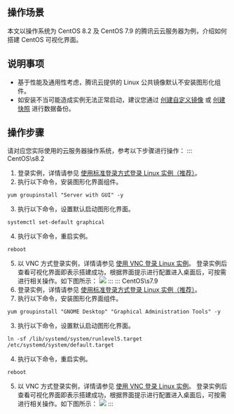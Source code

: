 ## 操作场景
本文以操作系统为 CentOS 8.2 及 CentOS 7.9 的腾讯云云服务器为例，介绍如何搭建 CentOS 可视化界面。

## 说明事项
- 基于性能及通用性考虑，腾讯云提供的 Linux 公共镜像默认不安装图形化组件。
- 如安装不当可能造成实例无法正常启动，建议您通过 [创建自定义镜像](https://intl.cloud.tencent.com/document/product/213/4942) 或 [创建快照](https://intl.cloud.tencent.com/document/product/362/5755) 进行数据备份。

## 操作步骤
请对应您实际使用的云服务器操作系统，参考以下步骤进行操作：
<dx-tabs>
::: CentOS\s8.2
1. 登录实例，详情请参见 [使用标准登录方式登录 Linux 实例（推荐）](https://intl.cloud.tencent.com/document/product/213/5436)。
2. 执行以下命令，安装图形化界面组件。
```
yum groupinstall "Server with GUI" -y
```
3. 执行以下命令，设置默认启动图形化界面。
```
systemctl set-default graphical
```
4. 执行以下命令，重启实例。
```
reboot
```
5. 以 VNC 方式登录实例，详情请参见 [使用 VNC 登录 Linux 实例](https://intl.cloud.tencent.com/document/product/213/32494)。
登录实例后查看可视化界面即表示搭建成功，根据界面提示进行配置进入桌面后，可按需进行相关操作。如下图所示：
![](https://main.qcloudimg.com/raw/58e12a33b38e0114f5b3116b31f7b026.png)
:::
::: CentOS\s7.9
1. 登录实例，详情请参见 [使用标准登录方式登录 Linux 实例（推荐）](https://intl.cloud.tencent.com/document/product/213/5436)。
2. 执行以下命令，安装图形化界面组件。
```
yum groupinstall "GNOME Desktop" "Graphical Administration Tools" -y
```
3. 执行以下命令，设置默认启动图形化界面。
```
ln -sf /lib/systemd/system/runlevel5.target /etc/systemd/system/default.target
```
4. 执行以下命令，重启实例。
```
reboot
```
5. 以 VNC 方式登录实例，详情请参见 [使用 VNC 登录 Linux 实例](https://intl.cloud.tencent.com/document/product/213/32494)。
登录实例后查看可视化界面即表示搭建成功，根据界面提示进行配置进入桌面后，可按需进行相关操作。如下图所示：
![](https://qcloudimg.tencent-cloud.cn/raw/246952ae60c02724727029b6a3c0ef1a.png)
:::
</dx-tabs>
